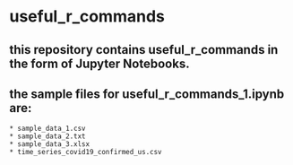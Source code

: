 # useful_r_commands
## this repository contains useful_r_commands in the form of Jupyter Notebooks.
## the sample files for useful_r_commands_1.ipynb are: 
    * sample_data_1.csv
    * sample_data_2.txt
    * sample_data_3.xlsx
    * time_series_covid19_confirmed_us.csv 
